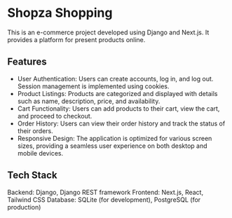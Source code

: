 # Shopza Shopping
This is an e-commerce project developed using Django and Next.js. It provides a platform for present products online.

## Features
- User Authentication: Users can create accounts, log in, and log out. Session management is implemented using cookies.
- Product Listings: Products are categorized and displayed with details such as name, description, price, and availability.
- Cart Functionality: Users can add products to their cart, view the cart, and proceed to checkout.
- Order History: Users can view their order history and track the status of their orders.
- Responsive Design: The application is optimized for various screen sizes, providing a seamless user experience on both desktop and mobile devices.
## Tech Stack
Backend: Django, Django REST framework
Frontend: Next.js, React, Tailwind CSS
Database: SQLite (for development), PostgreSQL (for production)
